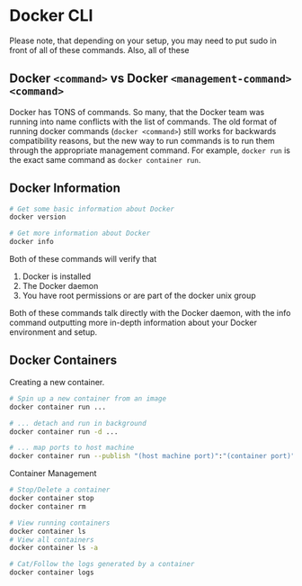 # Docker CLI

Please note, that depending on your setup, you may need to put sudo in front
of all of these commands. Also, all of these 

## Docker `<command>` vs Docker `<management-command> <command>`

Docker has TONS of commands. So many, that the Docker team was running into name
conflicts with the list of commands. The old format of running docker commands
(`docker <command>`) still works for backwards compatibility reasons, but the
new way to run commands is to run them through the appropriate management
command. For example, `docker run` is the exact same command as
`docker container run`.

## Docker Information

```bash
# Get some basic information about Docker
docker version

# Get more information about Docker
docker info
```

Both of these commands will verify that

1. Docker is installed
2. The Docker daemon
3. You have root permissions or are part of the docker unix group

Both of these commands talk directly with the Docker daemon, with the info
command outputting more in-depth information about your Docker environment and
setup.


## Docker Containers

Creating a new container.

```bash
# Spin up a new container from an image
docker container run ...

# ... detach and run in background
docker container run -d ...

# ... map ports to host machine
docker container run --publish "(host machine port)":"(container port)" ...
```

Container Management

```bash
# Stop/Delete a container
docker container stop
docker container rm

# View running containers
docker container ls
# View all containers
docker container ls -a

# Cat/Follow the logs generated by a container
docker container logs
```

